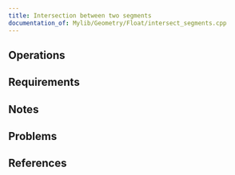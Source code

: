 ```yaml
---
title: Intersection between two segments
documentation_of: Mylib/Geometry/Float/intersect_segments.cpp
---
```


## Operations

## Requirements

## Notes

## Problems

## References

